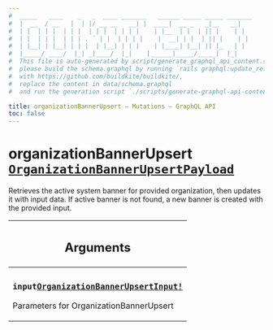 ```yaml
---
#  _____   ____    _   _  ____ _______   ______ _____ _____ _______
#  |  __  / __   |  | |/ __ __   __| |  ____|  __ _   _|__   __|
#  | |  | | |  | | |  | | |  | | | |    | |__  | |  | || |    | |
#  | |  | | |  | | | . ` | |  | | | |    |  __| | |  | || |    | |
#  | |__| | |__| | | |  | |__| | | |    | |____| |__| || |_   | |
#  |_____/ ____/  |_| _|____/  |_|    |______|_____/_____|  |_|
#  This file is auto-generated by script/generate_graphql_api_content.sh,
#  please build the schema.graphql by running `rails graphql:update_reference_schema`
#  with https://github.com/buildkite/buildkite/,
#  replace the content in data/schema.graphql
#  and run the generation script `./scripts/generate-graphql-api-content.sh`.

title: organizationBannerUpsert – Mutations – GraphQL API
toc: false
---
```

<!-- vale off -->
<h1 class="has-pills" data-algolia-exclude>
  organizationBannerUpsert
  <a href="/docs/apis/graphql/schemas/object/organizationbannerupsertpayload" class="pill pill--object pill--normal-case pill--large" title="Go to OBJECT OrganizationBannerUpsertPayload">
  <code>OrganizationBannerUpsertPayload</code>
</a>

</h1>
<!-- vale on -->


Retrieves the active system banner for provided organization, then updates it with input data. If active banner is not found, a new banner is created with the provided input.

<table class="responsive-table responsive-table--single-column-rows">
  <thead>
    <th>
      <h2 data-algolia-exclude>Arguments</h2>
    </th>
  </thead>
  <tbody>
    <tr><td><h3 class="is-small has-pills"><code>input</code><a href="/docs/apis/graphql/schemas/input_object/organizationbannerupsertinput" class="pill pill--input_object pill--normal-case pill--medium" title="Go to INPUT_OBJECT OrganizationBannerUpsertInput"><code>OrganizationBannerUpsertInput!</code></a></h3><p>Parameters for OrganizationBannerUpsert</p></td></tr>
  </tbody>
</table>
